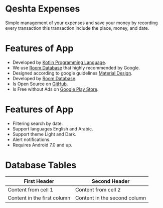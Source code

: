 # Qeshta Expenses

Simple management of your expenses and save your money 
by recording every transaction this transaction include the place, money, and date.

Features of App
===
- Developed by [Kotlin Programming Language](https://kotlinlang.org/).
- We use [Room Database](https://developer.android.com/training/data-storage/room) that highly recommended by Google.
- Designed according to google guidelines [Material Design](https://material.io/design).
- Developed by [Room Database](https://developer.android.com/training/data-storage/room).
- Is Open Source on [GitHub](https://github.com/iamqeshta/Qeshta-Expenses-App).
- Is Free without Ads on [Google Play Store](https://play.google.com/store/apps/dev?id=5847015618369379078).


Features of App
===
- Filtering search by date.
- Support languages English and Arabic.
- Support theme Light and Dark.
- Alert notifications.
- Requires Android 7.0 and up.

# Database Tables
First Header | Second Header
------------ | -------------
Content from cell 1 | Content from cell 2
Content in the first column | Content in the second column
